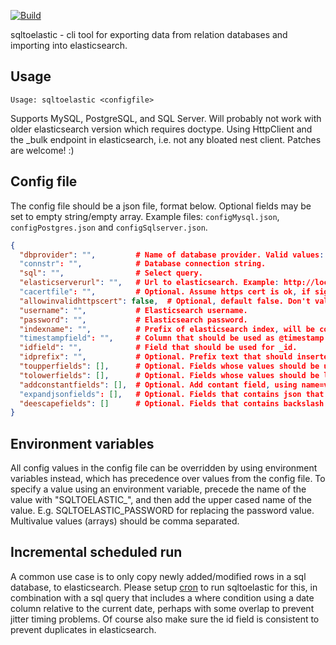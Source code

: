 [![Build](https://github.com/perjahn/sqltoelastic/actions/workflows/build.yml/badge.svg)](https://github.com/perjahn/sqltoelastic/actions/workflows/build.yml)

sqltoelastic - cli tool for exporting data from relation databases and importing into elasticsearch.

## Usage

``Usage: sqltoelastic <configfile>``

Supports MySQL, PostgreSQL, and SQL Server.
Will probably not work with older elasticsearch version which requires doctype.
Using HttpClient and the _bulk endpoint in elasticsearch, i.e. not any bloated nest client.
Patches are welcome! :)

## Config file

The config file should be a json file, format below.
Optional fields may be set to empty string/empty array.
Example files: ```configMysql.json```, ```configPostgres.json``` and ```configSqlserver.json```.

```json
{
  "dbprovider": "",         # Name of database provider. Valid values: mysql/postgres/sqlserver
  "connstr": "",            # Database connection string.
  "sql": "",                # Select query.
  "elasticserverurl": "",   # Url to elasticsearch. Example: http://localhost:9200
  "cacertfile": "",         # Optional. Assume https cert is ok, if signed using this ca cert file.
  "allowinvalidhttpscert": false,  # Optional, default false. Don't validate https cert.
  "username": "",           # Elasticsearch username.
  "password": "",           # Elasticsearch password.
  "indexname": "",          # Prefix of elasticsearch index, will be composed to: indexname-{yyyy.MM}
  "timestampfield": "",     # Column that should be used as @timestamp (and index suffix).
  "idfield": "",            # Field that should be used for _id.
  "idprefix": "",           # Optional. Prefix text that should inserted into _id value.
  "toupperfields": [],      # Optional. Fields whose values should be upper cased.
  "tolowerfields": [],      # Optional. Fields whose values should be lower cased.
  "addconstantfields": [],  # Optional. Add contant field, using name=value syntax. Example: "zzz=999" and "extradate=2022-01-01T01:02:03"
  "expandjsonfields": [],   # Optional. Fields that contains json that should be expanded.
  "deescapefields": []      # Optional. Fields that contains backslash and/or quotes that should be de-escaped.
}
```

## Environment variables

All config values in the config file can be overridden by using environment variables instead, which has
precedence over values from the config file. To specify a value using an environment variable, precede the
name of the value with "SQLTOELASTIC_", and then add the upper cased name of the value.
E.g. SQLTOELASTIC_PASSWORD for replacing the password value.
Multivalue values (arrays) should be comma separated.

## Incremental scheduled run

A common use case is to only copy newly added/modified rows in a sql database, to elasticsearch.
Please setup [cron](https://en.wikipedia.org/wiki/Cron) to run sqltoelastic for this,
in combination with a sql query that includes a where condition using a date column relative to the current date,
perhaps with some overlap to prevent jitter timing problems.
Of course also make sure the id field is consistent to prevent duplicates in elasticsearch.
